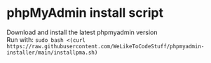 # phpMyAdmin install script
Download and install the latest phpmyadmin version  
Run with: `sudo bash <(curl https://raw.githubusercontent.com/WeLikeToCodeStuff/phpmyadmin-installer/main/installpma.sh)`
